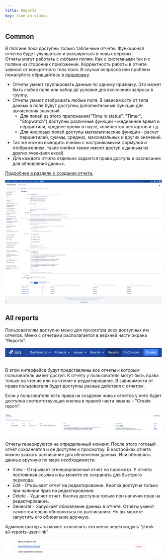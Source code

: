 ```yaml
---
title: Reports
key: time-in-status
---
```



## Common ##
<div class="uk-alert-note" data-uk-alert="">
В плагине пока доступны только табличные отчеты. Функционал отчетов будет улучшаться и расширяться в новых версиях.<br>
Отчеты могут работать с любыми полям. Как с системными так и с полями из сторонних приложений. Корректность работы в отчете зависит от конкретного типа поля. В случае вопросов или проблем пожалуйста обращайтесь в <a href="https://jibrok.atlassian.net/servicedesk/customer/portals">поддержку</a>.
</div>

* Отчеты умеют группировать данные по одному признаку. Это может быть любое поле или набор jql условий для включения запроса в группу.
* Отчеты умеют отображать любые поля. В зависимости от типа данных в поле будут доступны дополнительные функции для вычисления значений. 
    * Для полей из этого приложения("Time in status", "Timer", "Stopwatch") доступны различные функции - медианное время и перцинтили, среднее время в паузе, количество рестартов и т.д.
    * Для числовых полей доступы математические функции - расчет перцинтилей, суммы, средних, максимальных и других значений.
* Так же можно выводить ячейки с настраивамыми формулой и отображением, такие ячейки также имеют доступ к данным из других ячеек(аля excel).
* Для каждого отчета отдельно задаются права доступа и расписание для обновления данных.

[Подробнее в разделе о создании отчета.](/docs/time-in-status/report-create/)
    

<p style="text-align: center;"><a href="/uploads/time-in-status/reports-all/4.png"><img src="/uploads/time-in-status/reports-all/4.png" style="width:600px;"/></a></p>


## All reports ##

Пользователям доступно меню для просмотра всех доступных им отчетов. Меню с отчетами располагается в верхней части экрана "Reports". 

<p style="text-align: center;"><a href="/uploads/time-in-status/reports-all/1.png"><img src="/uploads/time-in-status/reports-all/1.png" style="width:600px;"/></a></p>



В этом интерфейсе будут представлены все отчеты к которым пользователь имеет доступ. 
К отчету у пользователя могут быть права только на чтение или на чтение и редактирование. В зависимости от права пользователя будут доступны разные действия с отчетом.

Если у пользователя есть права на создание новых отчетов у него будет доступна соответствующая кнопка в правой части экрана - "Create report". 

<p style="text-align: center;"><a href="/uploads/time-in-status/reports-all/2.png"><img src="/uploads/time-in-status/reports-all/2.png" style="width:600px;"/></a></p>

Отчеты генерируются на определенный момент. После этого готовый отчет сохраняется и он доступен к просмотру. В настройках отчета можно указать расписание для обновления данных. Или обновлять данные вручную по мере необходимости.

* View - Открывает сгенерированный отчет на просмотр. У отчета постоянная ссылка и вы можете ее сохранить для быстрого перехода.
* Edit - Открывает отчет на редактирование. Кнопка доступна только при наличии прав на редактирование.
* Delete - Удаляет отчет. Кнопка доступна только при наличии прав на редактирование.
* Generate - Запускает обновление данных в отчете. Отчеты умеют самостоятельно обновляться по расписанию. Но вы можете запустить его обновление вручную.




<div class="uk-alert-note" data-uk-alert="">
Администратор Jira может отключить это меню через модуль "jibrok-all-reports-user-link"
<p style="text-align: center;"><a href="/uploads/time-in-status/reports-all/3.png"><img src="/uploads/time-in-status/reports-all/3.png" style="width:600px;"/></a></p>
</div>




